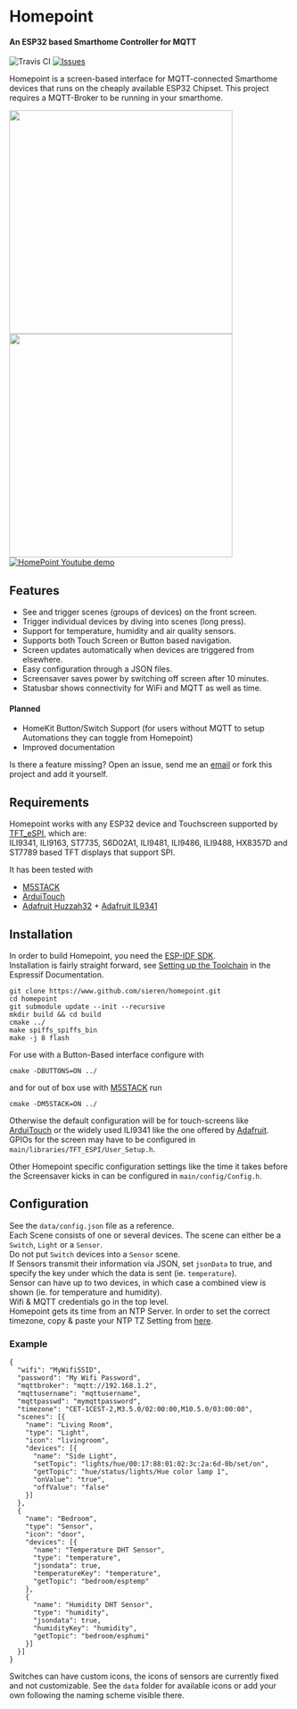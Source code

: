 Homepoint
=============
#### An ESP32 based Smarthome Controller for MQTT

![Travis CI](https://travis-ci.org/sieren/Homepoint.svg?branch=master "Travis CI
Status")
[![Issues](https://img.shields.io/github/issues/sieren/Homepoint.svg
"Issues")](https://github.com/sieren/Homepoint/issues)

Homepoint is a screen-based interface for MQTT-connected Smarthome devices that runs
on the cheaply available ESP32 Chipset.
This project requires a MQTT-Broker to be running in your smarthome.

<img src="https://raw.githubusercontent.com/sieren/Homepoint/master/media/img1.jpg" width="400"><img src="https://raw.githubusercontent.com/sieren/Homepoint/master/media/img2.gif" width="400">  
[![HomePoint Youtube demo](https://raw.githubusercontent.com/sieren/Homepoint/master/media/youtube.png)](https://www.youtube.com/watch?v=bqzpkvtQSvY "HomePoint Youtube demo")


## Features

+ See and trigger scenes (groups of devices) on the front screen.
+ Trigger individual devices by diving into scenes (long press).
+ Support for temperature, humidity and air quality sensors.
+ Supports both Touch Screen or Button based navigation.
+ Screen updates automatically when devices are triggered from elsewhere.
+ Easy configuration through a JSON files.
+ Screensaver saves power by switching off screen after 10 minutes.
+ Statusbar shows connectivity for WiFi and MQTT as well as time.

#### Planned
+ HomeKit Button/Switch Support (for users without MQTT to setup Automations they can toggle from Homepoint)
+ Improved documentation  
  
Is there a feature missing? Open an issue, send me an [email](mailto:info@s-r-n.de) or fork this project and add it yourself.

## Requirements
Homepoint works with any ESP32 device and Touchscreen supported by [TFT_eSPI](https://github.com/Bodmer/TFT_eSPI), which are:  
ILI9341, ILI9163, ST7735, S6D02A1, ILI9481, ILI9486, ILI9488, HX8357D and ST7789 based TFT displays that support SPI.
  
It has been tested with  
+ [M5STACK](https://m5stack.com/collections/m5-core) 
+ [ArduiTouch](https://www.hwhardsoft.de/english/webshop/arduitouch/)  
+ [Adafruit Huzzah32](https://www.adafruit.com/product/3405) + [Adafruit IL9341](https://www.adafruit.com/product/2478)  


## Installation
In order to build Homepoint, you need the [ESP-IDF SDK](https://github.com/espressif/esp-idf).  
Installation is fairly straight forward, see [Setting up the Toolchain](https://docs.espressif.com/projects/esp-idf/en/latest/get-started-cmake/index.html#step-1-set-up-the-toolchain) in the Espressif Documentation.
```
git clone https://www.github.com/sieren/homepoint.git
cd homepoint
git submodule update --init --recursive
mkdir build && cd build
cmake ../
make spiffs_spiffs_bin
make -j 8 flash
```
For use with a Button-Based interface configure with
```
cmake -DBUTTONS=ON ../
```
and for out of box use with [M5STACK](https://m5stack.com/collections/m5-core) run
```
cmake -DM5STACK=ON ../
```

Otherwise the default configuration will be for touch-screens like [ArduiTouch](https://www.hwhardsoft.de/english/webshop/arduitouch/) or the widely used ILI9341 like the one offered by [Adafruit](https://www.adafruit.com/product/1770).
GPIOs for the screen may have to be configured in `main/libraries/TFT_ESPI/User_Setup.h`.  
  
Other Homepoint specific configuration settings like the time it takes before the Screensaver kicks in can be configured in `main/config/Config.h`.

## Configuration
See the `data/config.json` file as a reference.  
Each Scene consists of one or several devices. The scene can either be a `Switch`, `Light` or a `Sensor`.  
Do not put `Switch` devices into a `Sensor` scene.  
If Sensors transmit their information via JSON, set `jsonData` to true, and specify the key under which the data is sent (ie. `temperature`).  
Sensor can have up to two devices, in which case a combined view is shown (ie. for temperature and humidity).  
Wifi & MQTT credentials go in the top level.  
Homepoint gets its time from an NTP Server. In order to set the correct timezone, copy & paste your NTP TZ Setting from [here](https://remotemonitoringsystems.ca/time-zone-abbreviations.php).  

### Example
```
{
  "wifi": "MyWifiSSID",
  "password": "My Wifi Password",
  "mqttbroker": "mqtt://192.168.1.2",
  "mqttusername": "mqttusername",
  "mqttpasswd": "mymqttpassword",
  "timezone": "CET-1CEST-2,M3.5.0/02:00:00,M10.5.0/03:00:00",
  "scenes": [{
    "name": "Living Room",
    "type": "Light",
    "icon": "livingroom",
    "devices": [{
      "name": "Side Light",
      "setTopic": "lights/hue/00:17:88:01:02:3c:2a:6d-0b/set/on",
      "getTopic": "hue/status/lights/Hue color lamp 1",
      "onValue": "true",
      "offValue": "false"
    }]
  },
  {
    "name": "Bedroom",
    "type": "Sensor",
    "icon": "door",
    "devices": [{
      "name": "Temperature DHT Sensor",
      "type": "temperature",
      "jsondata": true,
      "temperatureKey": "temperature",
      "getTopic": "bedroom/esptemp"
    },
    {
      "name": "Humidity DHT Sensor",
      "type": "humidity",
      "jsondata": true,
      "humidityKey": "humidity",
      "getTopic": "bedroom/esphumi"
    }]
  }]
}
```
Switches can have custom icons, the icons of sensors are currently fixed and not customizable.
See the `data` folder for available icons or add your own following the naming scheme visible there.

